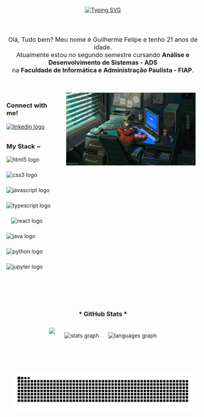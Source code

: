 <div align="center" style="padding: 20px;">
  <a href="https://git.io/typing-svg">
    <img src="https://readme-typing-svg.demolab.com?font=Fira+Code&weight=500&size=22&pause=1000&color=00FF00&center=true&vCenter=true&random=false&width=600&lines=%E2%8A%B9+%F0%9F%91%8B+HI!+WELCOME+TO+MY+PROFILE+%E2%9C%8C+%F0%9F%98%8E+%F0%9F%91%8D+%E2%8A%B9" alt="Typing SVG">
  </a>
</div>

#

<p align="center" style="margin: 20px 0; font-size: 16px;">
  Olá, Tudo bem? Meu nome é Guilherme Felipe e tenho 21 anos de idade.<br>
  Atualmente estou no segundo semestre cursando <b>Análise e Desenvolvimento de Sistemas - ADS</b><br>
  na <b>Faculdade de Informática e Administração Paulista - FIAP</b>.
</p>

#

<img align="right" alt="gif" height="190px" src="./src/gif.gif" style="margin-left: 20px; padding: 10px; border-radius: 8px;">

<div align="left" style="padding: 10px 0;">
  <h3>Connect with me!</h3>
  <a href="https://www.linkedin.com/in/guilherme-felipe-da-silva-souza/" target="_blank">
    <img src="https://raw.githubusercontent.com/maurodesouza/profile-readme-generator/master/src/assets/icons/social/linkedin/default.svg" width="52" height="40" alt="linkedin logo">
  </a>
</div>

<h3 align="left">My Stack ~</h3>
<div align="left" style="display: flex; flex-wrap: wrap; align-items: center;">
   <img src="https://cdn.jsdelivr.net/gh/devicons/devicon/icons/html5/html5-original.svg" height="40" alt="html5 logo"  />
  <img width="12" />
  <img src="https://cdn.jsdelivr.net/gh/devicons/devicon/icons/css3/css3-original.svg" height="40" alt="css3 logo"  />
  <img width="12" />
  <img src="https://cdn.jsdelivr.net/gh/devicons/devicon/icons/javascript/javascript-plain.svg" height="40" alt="javascript logo"  />
  <img width="12" />
  <img src="https://cdn.jsdelivr.net/gh/devicons/devicon/icons/typescript/typescript-original.svg" height="40" alt="typescript logo"  />
  <img width="12" />
  <img src="https://cdn.jsdelivr.net/gh/devicons/devicon/icons/react/react-original.svg" height="40" alt="react logo"  />
  <img width="12" />
  <img src="https://cdn.jsdelivr.net/gh/devicons/devicon/icons/java/java-original.svg" height="40" alt="java logo"  />
  <img width="12" />
  <img src="https://cdn.jsdelivr.net/gh/devicons/devicon/icons/python/python-original.svg" height="40" alt="python logo"  />
  <img width="12" />
  <img src="https://cdn.jsdelivr.net/gh/devicons/devicon/icons/jupyter/jupyter-original.svg" height="40" alt="jupyter logo"  />
</div>

#

<div align="center" style="padding: 20px;">
  <h3>* GitHub Stats *</h3>

  <img src="https://github-readme-stats.vercel.app/api?username=GuiFelSS&hide_title=false&hide_rank=false&show_icons=true&include_all_commits=true&count_private=true&disable_animations=false&theme=blue-green&locale=pt-br&hide_border=false&order=1&custom_title=Estat%C3%ADsticas%20de%20Guilherme%20Felipe%20no%20Github" height="180em" style="margin: 10px;">
  
  <img src="https://github-readme-stats.vercel.app/api?username=GuiFelSS&hide_title=false&hide_rank=false&show_icons=true&include_all_commits=true&count_private=true&disable_animations=false&theme=blue-green&locale=pt-br&hide_border=false&order=1&custom_title=Estat%C3%ADsticas%20de%20Guilherme%20Felipe%20no%20Github" height="180em" alt="stats graph" style="margin: 10px;">
  
  <img src="https://github-readme-stats.vercel.app/api/top-langs?username=GuiFelSS&locale=pt-br&hide_title=false&layout=compact&card_width=320&langs_count=5&theme=blue-green&hide_border=false&order=2" height="180em" alt="languages graph" style="margin: 10px;">
</div>

#

<div align="center" style="padding: 20px;">
  <picture>
    <source media="(prefers-color-scheme: dark)" srcset="https://raw.github.com/GuiFelSS/GuiFelSS/output/github-contribution-grid-snake-dark.svg">
    <source media="(prefers-color-scheme: light)" srcset="https://raw.github.com/GuiFelSS/GuiFelSS/output/github-contribution-grid-snake-dark.svg">
    <img align="center" alt="github contribution grid snake animation" src="https://raw.githubusercontent.com/GuiFelSS/GuiFelSS/output/github-contribution-grid-snake.svg">
  </picture>
</div>

<!-- https://profile-readme-generator.com/ -->
